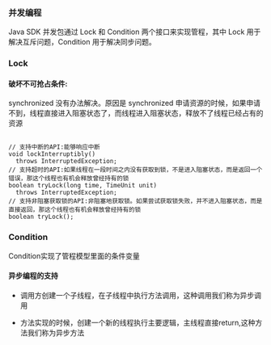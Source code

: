 ### 并发编程

Java SDK 并发包通过 Lock 和 Condition 两个接口来实现管程，其中 Lock 用于解决互斥问题，Condition 用于解决同步问题。

### Lock

#### 破坏不可抢占条件:

synchronized 没有办法解决。原因是 synchronized 申请资源的时候，如果申请不到，线程直接进入阻塞状态了，而线程进入阻塞状态，释放不了线程已经占有的资源

````

// 支持中断的API:能够响应中断
void lockInterruptibly() 
  throws InterruptedException;
// 支持超时的API:如果线程在一段时间之内没有获取到锁，不是进入阻塞状态，而是返回一个错误，那这个线程也有机会释放曾经持有的锁
boolean tryLock(long time, TimeUnit unit) 
  throws InterruptedException;
// 支持非阻塞获取锁的API:非阻塞地获取锁。如果尝试获取锁失败，并不进入阻塞状态，而是直接返回，那这个线程也有机会释放曾经持有的锁
boolean tryLock();

````

### Condition

Condition实现了管程模型里面的条件变量

#### 异步编程的支持

- 调用方创建一个子线程，在子线程中执行方法调用，这种调用我们称为异步调用

- 方法实现的时候，创建一个新的线程执行主要逻辑，主线程直接return,这种方法我们称为异步方法
